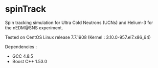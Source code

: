 # spinTrack
Spin tracking simulation for Ultra Cold Neutrons (UCNs) and Helium-3 for the nEDM@SNS experiment.

Tested on CentOS Linux release 7.7.1908 (Kernel : 3.10.0-957.el7.x86_64)

Dependencies :
- GCC 4.8.5
- Boost C++ 1.53.0